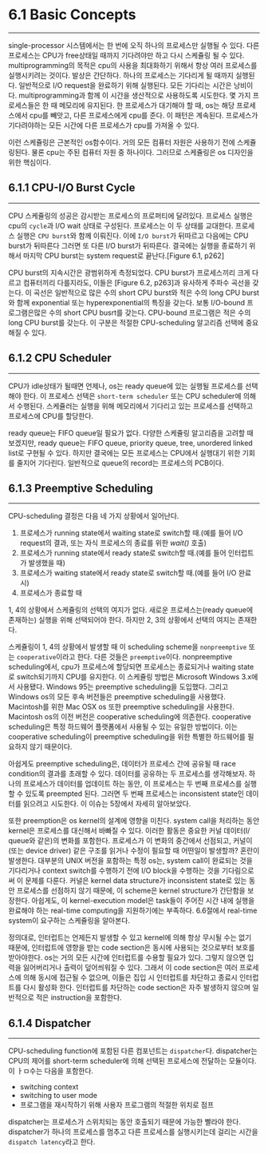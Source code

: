 # 6.1 Basic Concepts
---

single-processor 시스템에서는 한 번에 오직 하나의 프로세스만 실행될 수 있다. 다른 프로세스는 CPU가 free상태일 때까지 기다려야만 하고 다시 스케쥴링 될 수 있다. multiprogramming의 목적은 cpu의 사용을 최대화하기 위해서 항상 여러 프로세스를 실행시키려는 것이다. 발상은 간단하다. 하나의 프로세스는 기다리게 될 때까지 실행된다. 일반적으로 I/O request을 완료하기 위해 실행된다. 모든 기다리는 시간은 낭비이다. multiprogramming과 함께 이 시간을 생산적으로 사용하도록 시도한다. 몇 가지 프로세스들은 한 때 메모리에 유지된다. 한 프로세스가 대기해야 할 때, os는 해당 프로세스에서 cpu를 빼앗고, 다른 프로세스에게 cpu를 준다. 이 패턴은 계속된다. 프로세스가 기다려야하는 모든 시간에 다른 프로세스가 cpu를 가져올 수 있다.

이런 스케쥴링은 근본적인 os함수이다. 거의 모든 컴퓨터 자원은 사용하기 전에 스케쥴링된다. 물론 cpu는 주된 컴퓨터 자원 중 하나이다. 그러므로 스케쥴링은 os 디자인을 위한 핵심이다.

## 6.1.1 CPU-I/O Burst Cycle
---

CPU 스케쥴링의 성공은 감시받는 프로세스의 프로퍼티에 달려있다. 프로세스 실행은 cpu의 `cycle`과 I/O wait 상태로 구성된다. 프로세스는 이 두 상태를 교대한다. 프로세스 실행은 `CPU burst`와 함께 이뤄진다. 이에 `I/O burst`가 뒤따르고 다음에는 CPU burst가 뒤따른다 그러면 또 다른 I/O burst가 뒤따른다. 결국에는 실행을 종료하기 위해서 마지막 CPU burst는 system request로 끝난다.[Figure 6.1, p262]

CPU burst의 지속시간은 광범위하게 측정되었다. CPU burst가 프로세스끼리 크게 다르고 컴퓨터끼리 다를지라도, 이들은 [Figure 6.2, p263]과 유사하게 주파수 곡선을 갖는다. 이 곡선은 일반적으로 많은 수의 short CPU burst와 적은 수의 long CPU burst와 함께 exponential 또는 hyperexponential의 특징을 갖는다. 보통 I/O-bound 프로그램은많은 수의 short CPU busrt를 갖는다. CPU-bound 프로그램은 적은 수의 long CPU burst를 갖는다. 이 구분은 적절한 CPU-scheduling 알고리즘 선택에 중요해질 수 있다.

## 6.1.2 CPU Scheduler
---

CPU가 idle상태가 될때면 언제나, os는 ready queue에 있는 실행될 프로세스를 선택해야 한다. 이 프로세스 선택은 `short-term scheduler` 또는 CPU scheduler에 의해서 수행된다. 스케쥴러는 실행을 위해 메모리에서 기다리고 있는 프로세스를 선택하고 프로세스에 CPU를 할당한다.

ready queue는 FIFO queue일 필요가 없다. 다양한 스케쥴링 알고리즘을 고려할 때 보겠지만, ready queue는 FIFO queue, priority queue, tree, unordered linked list로 구현될 수 있다. 하지만 결국에는 모든 프로세스는 CPU에서 실행대기 위한 기회를 줄지어 기다린다. 일반적으로 queue의 record는 프로세스의 PCB이다.

## 6.1.3 Preemptive Scheduling
---

CPU-scheduling 결정은 다음 네 가지 상황에서 일어난다.

1. 프로세스가 running state에서 waiting state로 switch할 때.(예를 들어 I/O request의 결과, 또는 자식 프로세스의 종료를 위한 *wait()* 호출)
2. 프로세스가 running state에서 ready state로 switch할 때.(예를 들어 인터럽트가 발생했을 때)
3. 프로세스가 waiting state에서 ready state로 switch할 때.(예를 들어 I/O 완료 시)
4. 프로세스가 종료할 때

1, 4의 상황에서 스케쥴링의 선택의 여지가 없다. 새로운 프로세스는(ready queue에 존재하는) 실행을 위해 선택되어야 한다. 하지만 2, 3의 상황에서 선택의 여지는 존재한다.

스케쥴링이 1, 4의 상황에서 발생할 때 이 scheduling scheme을 `nonpreemptive` 또는 `cooperative`이라고 한다. 다른 것들은 `preemptive`이다. nonpreemptive scheduling에서, cpu가 프로세스에 할당되면 프로세스는 종료되거나 waiting state로 switch되기까지 CPU를 유지한다. 이 스케쥴링 방법은 Microsoft Windows 3.x에서 사용됐다. Windows 95는 preemptive scheduling을 도입했다. 그리고 Windows os의 모든 후속 버전들은 preemptive scheduling을 사용했다. Macintosh를 위한 Mac OSX os 또한 preemptive scheduling을 사용한다. Macintosh os의 이전 버전은 cooperative scheduling에 의존한다. cooperative scheduling은 특정 하드웨어 플랫폼에서 사용될 수 있는 유일한 방법이다. 이는 cooperative scheduling이 preemptive scheduling을 위한 특별한 하드웨어를 필요하지 않기 때문이다.

아쉽게도 preemptive scheduling은, 데이터가 프로세스 간에 공유될 때 race condition의 결과를 초래할 수 있다. 데이터를 공유하는 두 프로세스를 생각해보자. 하나의 프로세스가 데이터를 업데이트 하는 동안, 이 프로세스는 두 번째 프로세스를 실행할 수 있도록 preempted 된다. 그러면 두 번째 프로세스는 inconsistent state인 데이터를 읽으려고 시도한다. 이 이슈는 5장에서 자세히 알아보았다.

또한 preemption은 os kernel의 설계에 영향을 미친다. system call을 처리하는 동안 kernel은 프로세스를 대신해서 바빠질 수 있다. 이러한 활동은 중요한 커널 데이터(I/ queue와 같은)의 변화를 포함한다. 프로세스가 이 변화의 중간에서 선점되고, 커널이(또는 device driver) 같은 구조를 읽거나 수정이 필요할 때 어떤일이 발생할까? 혼란이 발생한다. 대부분의 UNIX 버전을 포함하는 특정 os는, system call이 완료되는 것을 기다리거나 context switch를 수행하기 전에 I/O block을 수행하는 것을 기다림으로써 이 문제를 다룬다. 커널은 kernel data structure가 inconsistent state로 있는 동안 프로세스를 선점하지 않기 때문에, 이 scheme은 kernel structure가 간단함을 보장한다. 아쉽게도, 이 kernel-execution model은 task들이 주어진 시간 내에 실행을 완료해야 하는 real-time computing을 지원하기에는 부족하다. 6.6절에서 real-time system이 요구하는 스케쥴링을 알아본다.

정의대로, 인터럽트는 언제든지 발생할 수 있고 kernel에 의해 항상 무시될 수는 없기 때문에, 인터럽트에 영향을 받는 code section은 동시에 사용되는 것으로부터 보호를 받아야한다. os는 거의 모든 시간에 인터럽트를 수용할 필요가 있다. 그렇지 않으면 입력을 잃어버리거나 출력이 덮어씌워질 수 있다. 그래서 이 code section은 여러 프로세스에 의해 동시에 접근될 수 없으며, 이들은 집입 시 인터럽트를 차단하고 종료시 인터럽트를 다시 활성화 한다. 인터럽트를 차단하는 code section은 자주 발생하지 않으며 일반적으로 적은 instruction을 포함한다.

## 6.1.4 Dispatcher
---

CPU-scheduling function에 포함된 다른 컴포넌트는 `dispatcher`다. dispatcher는 CPU의 제어를 short-term scheduler에 의해 선택된 프로세스에 전달하는 모듈이다. 이 ㅏㅁ수는 다음을 포함한다. 

* switching context
* switching to user mode
* 프로그램을 재시작하기 위해 사용자 프로그램의 적절한 위치로 점프

dispatcher는 프로세스가 스위치되는 동안 호출되기 때문에 가능한 빨라야 한다. dispatcher가 하나의 프로세스를 멈추고 다른 프로세스를 실행시키는데 걸리는 시간을 `dispatch latency`라고 한다.
